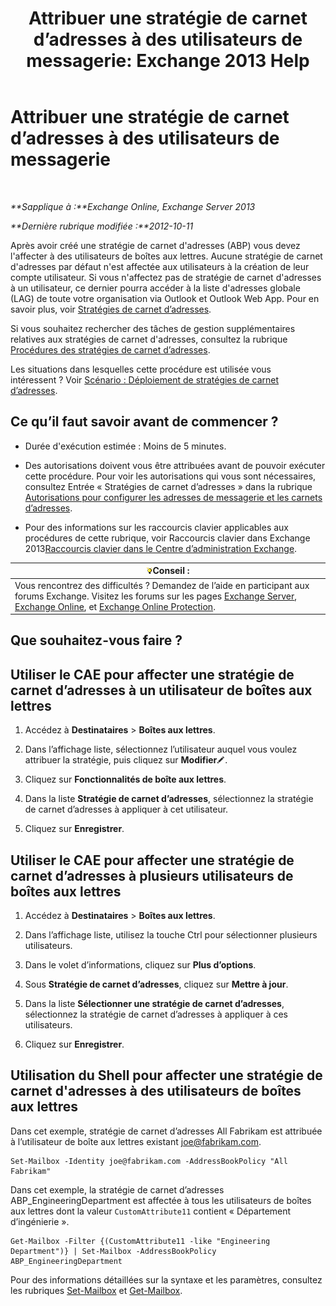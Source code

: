 ﻿---
title: 'Attribuer une stratégie de carnet d’adresses à des utilisateurs de messagerie: Exchange 2013 Help'
TOCTitle: Attribuer une stratégie de carnet d’adresses à des utilisateurs de messagerie
ms:assetid: bdfe6575-24c0-47d0-9cfb-ece910db248b
ms:mtpsurl: https://technet.microsoft.com/fr-fr/library/Hh529942(v=EXCHG.150)
ms:contentKeyID: 50479085
ms.date: 04/24/2018
mtps_version: v=EXCHG.150
ms.translationtype: HT
---

# Attribuer une stratégie de carnet d’adresses à des utilisateurs de messagerie

 

_**Sapplique à :**Exchange Online, Exchange Server 2013_

_**Dernière rubrique modifiée :**2012-10-11_

Après avoir créé une stratégie de carnet d'adresses (ABP) vous devez l'affecter à des utilisateurs de boîtes aux lettres. Aucune stratégie de carnet d'adresses par défaut n'est affectée aux utilisateurs à la création de leur compte utilisateur. Si vous n'affectez pas de stratégie de carnet d'adresses à un utilisateur, ce dernier pourra accéder à la liste d'adresses globale (LAG) de toute votre organisation via Outlook et Outlook Web App. Pour en savoir plus, voir [Stratégies de carnet d’adresses](address-book-policies-exchange-2013-help.md).

Si vous souhaitez rechercher des tâches de gestion supplémentaires relatives aux stratégies de carnet d'adresses, consultez la rubrique [Procédures des stratégies de carnet d’adresses](address-book-policy-procedures-exchange-2013-help.md).

Les situations dans lesquelles cette procédure est utilisée vous intéressent ? Voir [Scénario : Déploiement de stratégies de carnet d’adresses](scenario-deploying-address-book-policies-exchange-2013-help.md).

## Ce qu’il faut savoir avant de commencer ?

  - Durée d'exécution estimée : Moins de 5 minutes.

  - Des autorisations doivent vous être attribuées avant de pouvoir exécuter cette procédure. Pour voir les autorisations qui vous sont nécessaires, consultez Entrée « Stratégies de carnet d’adresses » dans la rubrique [Autorisations pour configurer les adresses de messagerie et les carnets d’adresses](email-address-and-address-book-permissions-exchange-2013-help.md).

  - Pour des informations sur les raccourcis clavier applicables aux procédures de cette rubrique, voir Raccourcis clavier dans Exchange 2013[Raccourcis clavier dans le Centre d’administration Exchange](keyboard-shortcuts-in-the-exchange-admin-center-exchange-online-protection-help.md).

<table>
<thead>
<tr class="header">
<th><img src="images/Bb125224.tip(EXCHG.150).gif" title="Conseil" alt="Conseil" />Conseil :</th>
</tr>
</thead>
<tbody>
<tr class="odd">
<td>Vous rencontrez des difficultés ? Demandez de l’aide en participant aux forums Exchange. Visitez les forums sur les pages <a href="https://go.microsoft.com/fwlink/p/?linkid=60612">Exchange Server</a>, <a href="https://go.microsoft.com/fwlink/p/?linkid=267542">Exchange Online</a>, et <a href="https://go.microsoft.com/fwlink/p/?linkid=285351">Exchange Online Protection</a>.</td>
</tr>
</tbody>
</table>


## Que souhaitez-vous faire ?

## Utiliser le CAE pour affecter une stratégie de carnet d’adresses à un utilisateur de boîtes aux lettres

1.  Accédez à **Destinataires** \> **Boîtes aux lettres**.

2.  Dans l’affichage liste, sélectionnez l’utilisateur auquel vous voulez attribuer la stratégie, puis cliquez sur **Modifier**![Icône Modifier](images/Bb124582.6f53ccb2-1f13-4c02-bea0-30690e6ea71d(EXCHG.150).gif "Icône Modifier").

3.  Cliquez sur **Fonctionnalités de boîte aux lettres**.

4.  Dans la liste **Stratégie de carnet d’adresses**, sélectionnez la stratégie de carnet d’adresses à appliquer à cet utilisateur.

5.  Cliquez sur **Enregistrer**.

## Utiliser le CAE pour affecter une stratégie de carnet d’adresses à plusieurs utilisateurs de boîtes aux lettres

1.  Accédez à **Destinataires** \> **Boîtes aux lettres**.

2.  Dans l’affichage liste, utilisez la touche Ctrl pour sélectionner plusieurs utilisateurs.

3.  Dans le volet d’informations, cliquez sur **Plus d’options**.

4.  Sous **Stratégie de carnet d’adresses**, cliquez sur **Mettre à jour**.

5.  Dans la liste **Sélectionner une stratégie de carnet d’adresses**, sélectionnez la stratégie de carnet d’adresses à appliquer à ces utilisateurs.

6.  Cliquez sur **Enregistrer**.

## Utilisation du Shell pour affecter une stratégie de carnet d'adresses à des utilisateurs de boîtes aux lettres

Dans cet exemple, stratégie de carnet d’adresses All Fabrikam est attribuée à l’utilisateur de boîte aux lettres existant joe@fabrikam.com.

    Set-Mailbox -Identity joe@fabrikam.com -AddressBookPolicy "All Fabrikam"

Dans cet exemple, la stratégie de carnet d’adresses ABP\_EngineeringDepartment est affectée à tous les utilisateurs de boîtes aux lettres dont la valeur `CustomAttribute11` contient « Département d’ingénierie ».

    Get-Mailbox -Filter {(CustomAttribute11 -like "Engineering Department")} | Set-Mailbox -AddressBookPolicy ABP_EngineeringDepartment

Pour des informations détaillées sur la syntaxe et les paramètres, consultez les rubriques [Set-Mailbox](https://technet.microsoft.com/fr-fr/library/bb123981\(v=exchg.150\)) et [Get-Mailbox](https://technet.microsoft.com/fr-fr/library/bb123685\(v=exchg.150\)).

